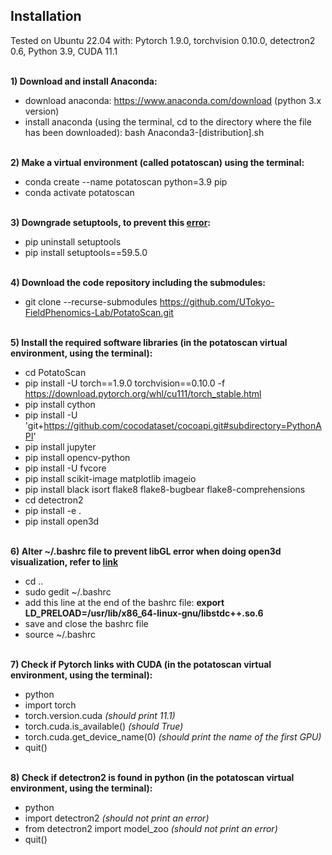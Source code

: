 ## Installation
Tested on Ubuntu 22.04 with: Pytorch 1.9.0, torchvision 0.10.0, detectron2 0.6, Python 3.9, CUDA 11.1<br/> <br/>

**1) Download and install Anaconda:**
- download anaconda: https://www.anaconda.com/download (python 3.x version)
- install anaconda (using the terminal, cd to the directory where the file has been downloaded): bash Anaconda3-[distribution].sh <br/> <br/>

**2) Make a virtual environment (called potatoscan) using the terminal:**
- conda create --name potatoscan python=3.9 pip
- conda activate potatoscan <br/> <br/>

**3) Downgrade setuptools, to prevent this [error](https://github.com/facebookresearch/detectron2/issues/3811):**
- pip uninstall setuptools
- pip install setuptools==59.5.0 <br/> <br/>

**4) Download the code repository including the submodules:**
- git clone --recurse-submodules https://github.com/UTokyo-FieldPhenomics-Lab/PotatoScan.git <br/> <br/>

**5) Install the required software libraries (in the potatoscan virtual environment, using the terminal):**
- cd PotatoScan
- pip install -U torch==1.9.0 torchvision==0.10.0 -f https://download.pytorch.org/whl/cu111/torch_stable.html
- pip install cython
- pip install -U 'git+https://github.com/cocodataset/cocoapi.git#subdirectory=PythonAPI'
- pip install jupyter
- pip install opencv-python
- pip install -U fvcore
- pip install scikit-image matplotlib imageio
- pip install black isort flake8 flake8-bugbear flake8-comprehensions
- cd detectron2
- pip install -e . 
- pip install open3d <br/> <br/>

**6) Alter ~/.bashrc file to prevent libGL error when doing open3d visualization, refer to [link](https://github.com/conda-forge/ctng-compilers-feedstock/issues/95)**
- cd ..
- sudo gedit ~/.bashrc
- add this line at the end of the bashrc file: **export LD_PRELOAD=/usr/lib/x86_64-linux-gnu/libstdc++.so.6**
- save and close the bashrc file
- source ~/.bashrc <br/> <br/>

**7) Check if Pytorch links with CUDA (in the potatoscan virtual environment, using the terminal):**
- python
- import torch
- torch.version.cuda *(should print 11.1)*
- torch.cuda.is_available() *(should True)*
- torch.cuda.get_device_name(0) *(should print the name of the first GPU)*
- quit() <br/> <br/>

**8) Check if detectron2 is found in python (in the potatoscan virtual environment, using the terminal):**
- python
- import detectron2 *(should not print an error)*
- from detectron2 import model_zoo *(should not print an error)*
- quit() <br/><br/>
